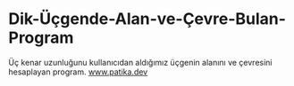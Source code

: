 # Dik-Üçgende-Alan-ve-Çevre-Bulan-Program
Üç kenar uzunluğunu kullanıcıdan aldığımız üçgenin alanını  ve çevresini hesaplayan program.
www.patika.dev
